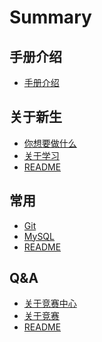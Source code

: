 # Summary

## 手册介绍
* [手册介绍](/README.md)

## 关于新生
<!-- * 关于新生 -->
* [你想要做什么](/Freshman/Some-Words.md)
* [关于学习](/Freshman/About-Freshman-Study.md)
* [README](/Freshman/README.md)

## 常用
<!-- * 常用 -->
* [Git](/Regular/Git.md)
* [MySQL](/Regular/MySQL.md)
* [README](/Regular/README.md)

## Q&A
<!-- * Q&A -->
* [关于竞赛中心](/QA/About-Competition-Center.md)
* [关于竞赛](/QA/About-Competiton.md)
* [README](/QA/README.md)